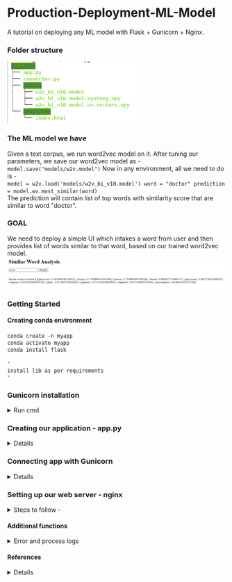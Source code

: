 # Production-Deployment-ML-Model
A tutorial on deploying any ML model with Flask + Gunicorn + Nginx.

### Folder structure ###
![](others/my_code_LIGHT.png)

### The ML model we have ###
Given a text corpus, we run word2vec model on it. After tuning our parameters, we save our word2vec model as -
              `model.save("models/w2v.model")`
Now in any environment, all we need to do is - 
    <br/>
    ```
    model = w2v.load('models/w2v_bi_v10.model')
    word = "doctor"
    prediction = model.wv.most_similar(word)
    ```
    <br/>
 The prediction will contain list of top words with similarity score that are similar to word "doctor".
 
 ### GOAL ###
 We need to deploy a simple UI which intakes a word from user and then provides list of words similar to that word, based on our trained word2vec model.
 ![This is what we want](others/UI.png)

### Getting Started ###

#### Creating conda environment ####
```
conda create -n myapp
conda activate myapp
conda install flask

'
install lib as per requirements
'
```

### Gunicorn installation ###
<details><summary> Run cmd </summary>

`pip install gunicorn` <br/>
Note make sure to run this command while inside env as it can cause compatibility issues.
</details>
  
### Creating our application - app.py ###
<details>

Flask API will receive user input in form of `request.form["word"]`  through UI or API calls, computes the similar words to input based on our saved model and returns it.
In `app.run(debug=True,host='0.0.0.0')` we can change the host as well as port number at which it gets deployed. Follow [this](https://www.codewithharry.com/blogpost/flask-cheatsheet) cheat-sheet for flask commands.
> python app.py
  >> Now our application running successfully on machine_ip:port(by default 5000), go to url http://localhost:5000.

Note: templates/index.html - This folder contains the HTML template to allow user to enter any word and displays the predictions. 
<br/>
Flask server is a development server i.e meant to test locally only. We need to create client-server framework to handle user requests. For this, we need a WSGI and a web server i.e we have - 
* Flask:python framework for web application
* Gunicorn : Application server to handle client request
* Nginx: Web server
</details>

### Connecting app with Gunicorn ###
<details>
  
So far, we have completed our local deployment with Flask. Now will connect/map our flask application and gunicorn server via `connector.py`. <br/>
``` gunicorn --bind :5000 connector:app ```  <br/>
This will run gunicorn server by providing connector file and application module name. Application still runs on same url but now the client request gets handled by the app server - Gunicorn.

<br/>
Before running nginx, we need to setup gunincorn such that it can be started by systemd. This is requirement of nginx. 

- [ ] Edit service file - sudo vi /etc/systemd/system/myapp.service
* Working directory - the root folder path
* Environment - conda env path, can be found via command `conda env list`
* ExecStart - \<path of gunciron in your env\>  --workers 3  --bind unix:myapp.sock -m 007 connector:app
  <br/>  Notice how this gunicorn cmd is different from earlier. Now, we bind it to a unix socket i.e myapp.sock
- [ ]  To start the gunicorn service, we run following commands - 
  ```
          sudo systemctl start myapp
          sudo systemctl enable myapp
          sudo systemctl status myapp
  ```
 - [ ]  The above cmds creates **myapp.sock** in your my_code folder. <br/>
  **NOTE:** change the permission of this file to 777 so that its accessible to nginx. You might need to change the folder permission access as well, because we see in nginx setuo that its start from root folder("/") and then moves to our unix socket **"myapp.sock"**, we need to make sure nginx has permission to do so.
  
  </details>
  
  
### Setting up our web server - nginx ###
<details> <summary> Steps to follow - </summary>
  
- [ ] To install nginx, follow the steps mentioned in [Installing nginx on Ubuntu.](https://www.digitalocean.com/community/tutorials/how-to-install-nginx-on-ubuntu-18-04)
You can install it outside environment as well.
- [ ] sudo usermod ubuntu -g www-data
   - [ ] the user here is ubuntu and group is www-data. Change accordingly.
- [ ] Create nginx configuration file - `sudo vi /etc/nginx/sites-available/myapp`
- [ ] Create a symlink between /etc/nginx/sites-available and /etc/nginx/sites-enabled <br/>
   ```sudo ln -s /etc/nginx/sites-available/myapp /etc/nginx/sites-enabled``` <br/>
  To check if the linkage is successful, run `ls-ln`. If there is already symlink and you need to ovewrite then instead of passing `-s` , pass `-sf` as argument.
- [ ] `sudo nginx -t` Checks any syntax errors in configuration file: nginx.conf
- [ ] Start the application -
       <br/> ```sudo systemctl start nginx```<br/>
      Application will be running at http://localhost:5000
</details>

#### Additional functions
<details> <summary> Error and process logs </summary>
  
 * sudo less /var/log/nginx/error.log: checks the Nginx error logs.
 * sudo less /var/log/nginx/access.log: checks the Nginx access logs.
 * sudo journalctl -u nginx: checks the Nginx process logs.
 * sudo journalctl -u myapp: checks your Flask app’s Gunicorn logs.
  
</details>

#### References 
<details>

 * [Part 1:Deploy Flask App+Anaconda+Gunicorn+Nginx on Ubuntu](https://medium.com/analytics-vidhya/part-1-deploy-flask-app-anaconda-gunicorn-nginx-on-ubuntu-4524014451b)
 * [Part 2](https://medium.com/analytics-vidhya/part-2-deploy-flask-app-anaconda-gunicorn-nginx-on-ubuntu-b12fc4199c59) 
    
</details>  
